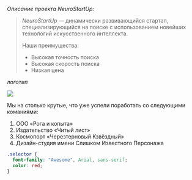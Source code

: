 *Описание проекта NeuroStartUp:*

>*NeuroStartUp* — динамически развивающийся стартап, специализирующийся на поиске с использованием 
> новейших технологий искусственного интеллекта.
>
>Наши преимущества:
>* Высокая точность поиска
>* Высокая скорость поиска
>* Низкая цена

*логотип*

![](https://netology-code.github.io/git-homeworks/introduction/assets/logo.png)

Мы на столько крутые, что уже успели поработать со следующими команиями:

1. ООО «Рога и копыта»
1. Издательство «Читый лист»
1. Космопорт «Черезтерновый Кзвёздный»
1. Дизайн-студия имени Слишком Известного Персонажа

```css
.selector {
  font-family: "Awesome", Arial, sans-serif;
  color: red;
}
```